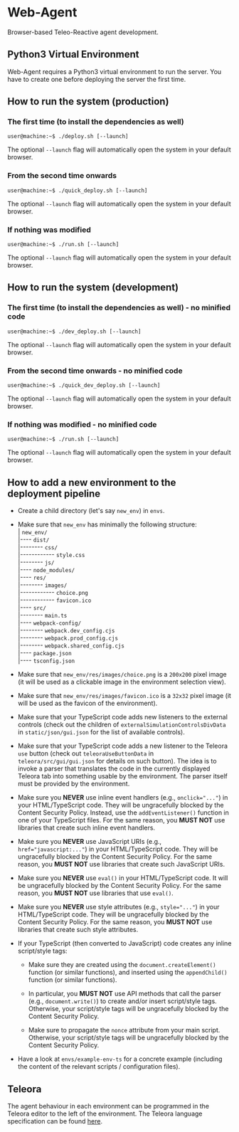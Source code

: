 # Web-Agent

Browser-based Teleo-Reactive agent development.

## Python3 Virtual Environment

Web-Agent requires a Python3 virtual environment to run the server. You have to create one before deploying the server the first time.

## How to run the system (production)

### The first time (to install the dependencies as well)

```console
user@machine:~$ ./deploy.sh [--launch]
```

The optional `--launch` flag will automatically open the system in your default browser.

### From the second time onwards

```console
user@machine:~$ ./quick_deploy.sh [--launch]
```

The optional `--launch` flag will automatically open the system in your default browser.

### If nothing was modified

```console
user@machine:~$ ./run.sh [--launch]
```

The optional `--launch` flag will automatically open the system in your default browser.

## How to run the system (development)

### The first time (to install the dependencies as well) - no minified code

```console
user@machine:~$ ./dev_deploy.sh [--launch]
```

The optional `--launch` flag will automatically open the system in your default browser.

### From the second time onwards - no minified code

```console
user@machine:~$ ./quick_dev_deploy.sh [--launch]
```

The optional `--launch` flag will automatically open the system in your default browser.

### If nothing was modified - no minified code

```console
user@machine:~$ ./run.sh [--launch]
```

The optional `--launch` flag will automatically open the system in your default browser.

## How to add a new environment to the deployment pipeline

* Create a child directory (let's say `new_env`) in `envs`.

* Make sure that `new_env` has minimally the following structure:\
    | `new_env/`\
    |---- `dist/`\
    |-------- `css/`\
    |------------ `style.css`\
    |-------- `js/`\
    |---- `node_modules/`\
    |---- `res/`\
    |-------- `images/`\
    |------------ `choice.png`\
    |------------ `favicon.ico`\
    |---- `src/`\
    |-------- `main.ts`\
    |---- `webpack-config/`\
    |-------- `webpack.dev_config.cjs`\
    |-------- `webpack.prod_config.cjs`\
    |-------- `webpack.shared_config.cjs`\
    |---- `package.json`\
    |---- `tsconfig.json`

* Make sure that `new_env/res/images/choice.png` is a `200x200` pixel image (it will be used as a clickable image in the environment selection view).

* Make sure that `new_env/res/images/favicon.ico` is a `32x32` pixel image (it will be used as the favicon of the environment).

* Make sure that your TypeScript code adds new listeners to the external controls (check out the children of `externalSimulationControlsDivData` in `static/json/gui.json` for the list of available controls).

* Make sure that your TypeScript code adds a new listener to the Teleora `use` button (check out `teleoraUseButtonData` in `teleora/src/gui/gui.json` for details on such button). The idea is to invoke a parser that translates the code in the currently displayed Teleora tab into something usable by the environment. The parser itself must be provided by the environment.

* Make sure you **NEVER** use inline event handlers (e.g., `onclick="..."`) in your HTML/TypeScript code. They will be ungracefully blocked by the Content Security Policy. Instead, use the `addEventListener()` function in one of your TypeScript files. For the same reason, you **MUST NOT** use libraries that create such inline event handlers.

* Make sure you **NEVER** use JavaScript URIs (e.g., `href="javascript:..."`) in your HTML/TypeScript code. They will be ungracefully blocked by the Content Security Policy. For the same reason, you **MUST NOT** use libraries that create such JavaScript URIs.

* Make sure you **NEVER** use `eval()` in your HTML/TypeScript code. It will be ungracefully blocked by the Content Security Policy. For the same reason, you **MUST NOT** use libraries that use `eval()`.

* Make sure you **NEVER** use style attributes (e.g., `style="..."`) in your HTML/TypeScript code. They will be ungracefully blocked by the Content Security Policy. For the same reason, you **MUST NOT** use libraries that create such style attributes.

* If your TypeScript (then converted to JavaScript) code creates any inline script/style tags:
  * Make sure they are created using the `document.createElement()` function (or similar functions), and inserted using the `appendChild()` function (or similar functions).

  * In particular, you **MUST NOT** use API methods that call the parser (e.g., `document.write()`) to create and/or insert script/style tags. Otherwise, your script/style tags will be ungracefully blocked by the Content Security Policy.

  * Make sure to propagate the `nonce` attribute from your main script. Otherwise, your script/style tags will be ungracefully blocked by the Content Security Policy.

* Have a look at `envs/example-env-ts` for a concrete example (including the content of the relevant scripts / configuration files).

## Teleora

The agent behaviour in each environment can be programmed in the Teleora editor to the left of the environment. The Teleora language specification can be found [here](TELEORA.md).
